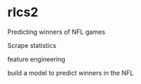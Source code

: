 # rlcs2

Predicting winners of NFL games

Scrape statistics

feature engineering

build a model to predict winners in the NFL

